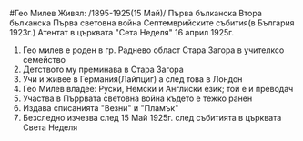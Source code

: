 #Гео Милев
Живял: /1895-1925(15 Май)/
Първа бълканска
Втора бълканска
Първа световна война
Септемврийските събития(в България 1923г.)
Атентат в църквата "Сета Неделя" 16 април 1925г.

1. Гео милев е роден в гр. Раднево област Стара Загора в учителксо семейство
2. Детството му преминава в Стара Загора 
3. Учи и живее в Германия(Лайпциг) а след това в Лондон
4. Гео Милев владее: Руски, Немски и Англиски език; той е и преводач
5. Участва в Пъррвата световна война където е тежко ранен
6. Издава списанията "Везни" и "Пламък"
7. Безследно изчезва след 15 Май 1925г. след събитията в църквата Света Неделя
